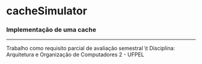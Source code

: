 # cacheSimulator
### Implementação de uma cache
---
Trabalho como requisito parcial de avaliação semestral \t
Disciplina: Arquitetura e Organização de Computadores 2 - UFPEL
